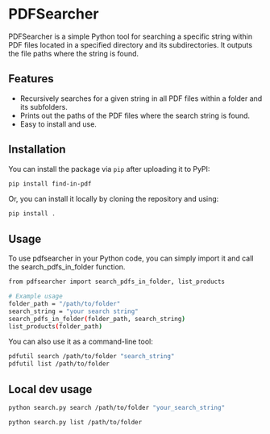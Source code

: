 # PDFSearcher

PDFSearcher is a simple Python tool for searching a specific string within PDF files located in a specified directory and its subdirectories. It outputs the file paths where the string is found.

## Features

- Recursively searches for a given string in all PDF files within a folder and its subfolders.
- Prints out the paths of the PDF files where the search string is found.
- Easy to install and use.

## Installation

You can install the package via `pip` after uploading it to PyPI:

```bash
pip install find-in-pdf
```

Or, you can install it locally by cloning the repository and using:

```bash
pip install .
```

## Usage

To use pdfsearcher in your Python code, you can simply import it and call the search_pdfs_in_folder function.

```bash
from pdfsearcher import search_pdfs_in_folder, list_products

# Example usage
folder_path = "/path/to/folder"
search_string = "your search string"
search_pdfs_in_folder(folder_path, search_string)
list_products(folder_path)
```

You can also use it as a command-line tool:

```bash  
pdfutil search /path/to/folder "search_string"
pdfutil list /path/to/folder
```

## Local dev usage
```bash
python search.py search /path/to/folder "your_search_string"
```
```bash
python search.py list /path/to/folder
```